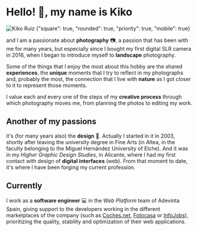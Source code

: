 # Hello! 👋, my name is Kiko

![Kiko Ruiz {"square": true, "rounded": true, "priority": true, "mobile": true}](/avatar.jpg)

and I am a passionate about **photography** 📷, a passion that has been with me for many years, but especially since I bought my first digital SLR camera in 2016, when I began to introduce myself to **landscape** photography.

Some of the things that I enjoy the most about this hobby are the shared **experiences**, the **unique** moments that I try to reflect in my photographs and, probably the most, the connection that I live with **nature** as I got closer to it to represent those moments.

I value each and every one of the steps of my **creative process** through which photography moves me, from planning the photos to editing my work.

## Another of my passions

it's (for many years also) the **design** 🎨. Actually I started in it in 2003, shortly after leaving the university degree in Fine Arts (in Altea, in the faculty belonging to the Miguel Hernández University of Elche). And it was in my _Higher Graphic Design Studies_, in Alicante, where I had my first contact with design of **digital interfaces** (web). From that moment to date, it's where I have been forging my current profession.

## Currently

I work as a **software engineer** 💻 in the _Web Platform_ team of Adevinta Spain, giving support to the developers working in the different marketplaces of the company (such as [Coches.net](https://www.coches.net), [Fotocasa](https://www.fotocasa.es/es) or [InfoJobs](https://www.infojobs.net)), prioritizing the quality, stability and optimization of their web applications.
